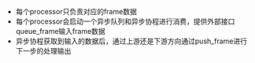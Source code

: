 

- 每个processor只负责对应的frame数据
- 每个processor会启动一个异步队列和异步协程进行消费，提供外部接口queue_frame输入frame数据
- 异步协程获取到输入的数据后，通过上游还是下游方向通过push_frame进行下一步的处理输出
